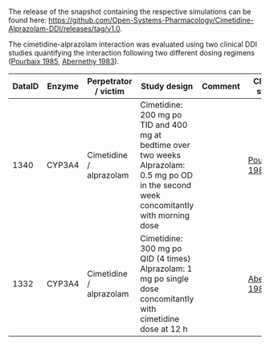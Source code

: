 The release of the snapshot containing the respective simulations can be found here:
https://github.com/Open-Systems-Pharmacology/Cimetidine-Alprazolam-DDI/releases/tag/v1.0.

The cimetidine-alprazolam interaction was evaluated using two clinical DDI studies quantifying the interaction following two different dosing regimens ([Pourbaix 1985](#4-References), [Abernethy 1983](#4-References)).



| DataID | Enzyme | Perpetrator / victim       | Study design                                                 | Comment                                                      | Clinical study                        |
| ------ | ------ | -------------------------- | ------------------------------------------------------------ | ------------------------------------------------------------ | ------------------------------------- |
| 1340    | CYP3A4 | Cimetidine / alprazolam | Cimetidine: 200 mg po TID and 400 mg at bedtime over two weeks<br />Alprazolam: 0.5 mg po OD in the second week concomitantly with morning dose |                                                              | [Pourbaix 1985](#4-References)          |
| 1332    | CYP3A4 | Cimetidine / alprazolam | Cimetidine: 300 mg po QID (4 times)<br />Alprazolam: 1 mg po single dose concomitantly with cimetidine dose at 12 h |                                                              | [Abernethy 1983](#4-References)          |

